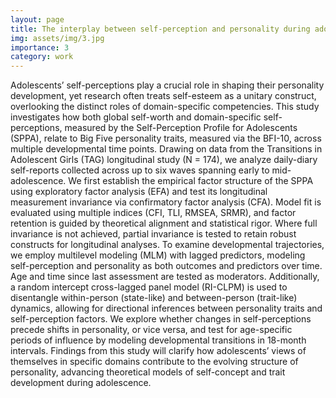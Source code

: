 ```yaml
---
layout: page
title: The interplay between self-perception and personality during adolescence
img: assets/img/3.jpg
importance: 3
category: work
---
```


Adolescents’ self-perceptions play a crucial role in shaping their personality development, yet research often treats self-esteem as a unitary construct, overlooking the distinct roles of domain-specific competencies. This study investigates how both global self-worth and domain-specific self-perceptions, measured by the Self-Perception Profile for Adolescents (SPPA), relate to Big Five personality traits, measured via the BFI-10, across multiple developmental time points. Drawing on data from the Transitions in Adolescent Girls (TAG) longitudinal study (N = 174), we analyze daily-diary self-reports collected across up to six waves spanning early to mid-adolescence.
We first establish the empirical factor structure of the SPPA using exploratory factor analysis (EFA) and test its longitudinal measurement invariance via confirmatory factor analysis (CFA). Model fit is evaluated using multiple indices (CFI, TLI, RMSEA, SRMR), and factor retention is guided by theoretical alignment and statistical rigor. Where full invariance is not achieved, partial invariance is tested to retain robust constructs for longitudinal analyses.
To examine developmental trajectories, we employ multilevel modeling (MLM) with lagged predictors, modeling self-perception and personality as both outcomes and predictors over time. Age and time since last assessment are tested as moderators. Additionally, a random intercept cross-lagged panel model (RI-CLPM) is used to disentangle within-person (state-like) and between-person (trait-like) dynamics, allowing for directional inferences between personality traits and self-perception factors. We explore whether changes in self-perceptions precede shifts in personality, or vice versa, and test for age-specific periods of influence by modeling developmental transitions in 18-month intervals.
Findings from this study will clarify how adolescents’ views of themselves in specific domains contribute to the evolving structure of personality, advancing theoretical models of self-concept and trait development during adolescence.